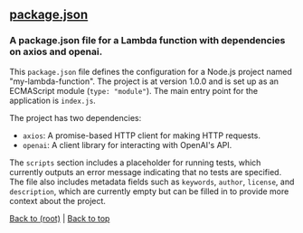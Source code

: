 ## [package.json](package.json)

### A package.json file for a Lambda function with dependencies on axios and openai.

This `package.json` file defines the configuration for a Node.js project named "my-lambda-function". The project is at version 1.0.0 and is set up as an ECMAScript module (`type: "module"`). The main entry point for the application is `index.js`.

The project has two dependencies:
- `axios`: A promise-based HTTP client for making HTTP requests.
- `openai`: A client library for interacting with OpenAI's API.

The `scripts` section includes a placeholder for running tests, which currently outputs an error message indicating that no tests are specified. The file also includes metadata fields such as `keywords`, `author`, `license`, and `description`, which are currently empty but can be filled in to provide more context about the project.

[Back to (root)](#root) | [Back to top](#table-of-contents)

